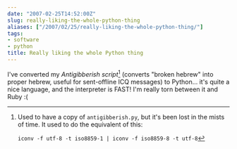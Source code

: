 ```yaml
---
date: "2007-02-25T14:52:00Z"
slug: really-liking-the-whole-python-thing
aliases: ["/2007/02/25/really-liking-the-whole-python-thing/"]
tags:
- software
- python
title: Really liking the whole Python thing
---
```


I've converted my _Antigibberish script_[^footnote]
(converts "broken hebrew" into proper hebrew, useful for sent-offline ICQ
messages) to Python... it's quite a nice language, and the interpreter is FAST!
I'm really torn between it and Ruby :(

[^footnote]: Used to have a copy of `antigibberish.py`, but it's been lost in
    the mists of time. It used to do the equivalent of this:

    `iconv -f utf-8 -t iso8859-1 | iconv -f iso8859-8 -t utf-8`
